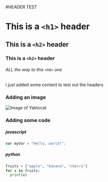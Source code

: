 #HEADER TEST

# This is a `<h1>` header 
## This is a `<h2>` header 
### This is a `<h2>` header
###### ALL the way to this `<h6>` one

I just added some content to test out the headers

### Adding an image 
![Image of Yaktocat](https://octodex.github.com/images/yaktocat.png)

### Adding some code 

##### javascript 
``` javascript
var myVar = "Hello, world!";
```

##### python 
``` python
fruits = ["apple", "banana", "cherry"]
for x in fruits:
  print(x)
```
